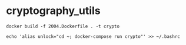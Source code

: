 # cryptography_utils

`docker build -f 2004.Dockerfile . -t crypto`

`echo 'alias unlock="cd ~; docker-compose run crypto"' >> ~/.bashrc`
